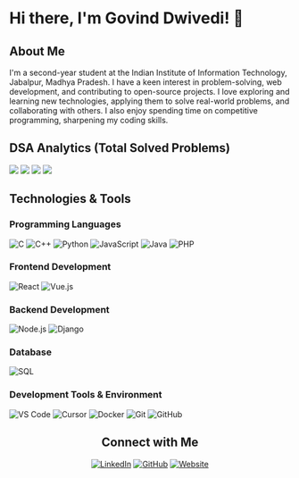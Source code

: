 # Hi there, I'm Govind Dwivedi! 👋

## About Me

I'm a second-year student at the Indian Institute of Information Technology, Jabalpur, Madhya Pradesh. I have a keen interest in problem-solving, web development, and contributing to open-source projects.
I love exploring and learning new technologies, applying them to solve real-world problems, and collaborating with others. I also enjoy spending time on competitive programming, sharpening my coding skills.

## DSA Analytics (Total Solved Problems)
<div style="display: inline-block;">
  <!-- LEETCODE_DATA_START -->
 <img src="https://img.shields.io/badge/LeetCode-381-FFA116?style=for-the-badge&logo=leetcode&logoColor=white" /> 
<!-- LEETCODE_DATA_END -->
  <!-- GFG_DATA_START -->
 <img src="https://img.shields.io/badge/GeeksforGeeks-334-298D46?style=for-the-badge&logo=geeksforgeeks&logoColor=white" /> 
<!-- GFG_DATA_END -->
  <!-- CODEFORCE_DATA_START -->
<img src="https://img.shields.io/badge/Codeforces-343-445f9d?style=for-the-badge&logo=Codeforces&logoColor=white" />
<!-- CODEFORCE_DATA_END -->
  <!-- CODECHEF_DATA_START -->
<img src="https://img.shields.io/badge/CodeChef-114-5B4638?style=for-the-badge&logo=CodeChef&logoColor=white" />
<!-- CODECHEF_DATA_END -->
</div>
<br>


## Technologies & Tools

### Programming Languages
![C](https://img.shields.io/badge/-C-A8B9CC?style=flat&logo=c&logoColor=white)
![C++](https://img.shields.io/badge/-C++-00599C?style=flat&logo=cplusplus&logoColor=white)
![Python](https://img.shields.io/badge/-Python-3776AB?style=flat&logo=python&logoColor=white)
![JavaScript](https://img.shields.io/badge/-JavaScript-F7DF1E?style=flat&logo=javascript&logoColor=black)
![Java](https://img.shields.io/badge/-Java-007396?style=flat&logo=java&logoColor=white)
![PHP](https://img.shields.io/badge/-PHP-777BB4?style=flat&logo=php&logoColor=white)

### Frontend Development
![React](https://img.shields.io/badge/-React-61DAFB?style=flat&logo=react&logoColor=black)
![Vue.js](https://img.shields.io/badge/-Vue.js-4FC08D?style=flat&logo=vue.js&logoColor=white)

### Backend Development
![Node.js](https://img.shields.io/badge/-Node.js-339933?style=flat&logo=node.js&logoColor=white)
![Django](https://img.shields.io/badge/-Django-092E20?style=flat&logo=django&logoColor=white)

### Database
![SQL](https://img.shields.io/badge/-SQL-4479A1?style=flat&logo=mysql&logoColor=white)

### Development Tools & Environment
![VS Code](https://img.shields.io/badge/-VS%20Code-007ACC?style=flat&logo=visual-studio-code&logoColor=white)
![Cursor](https://img.shields.io/badge/-Cursor-00A0E4?style=flat&logo=cursor&logoColor=white)
![Docker](https://img.shields.io/badge/-Docker-2496ED?style=flat&logo=docker&logoColor=white)
![Git](https://img.shields.io/badge/-Git-F05032?style=flat&logo=git&logoColor=white)
![GitHub](https://img.shields.io/badge/-GitHub-181717?style=flat&logo=github&logoColor=white)

<!--## GitHub Stats

<!--![Govind's GitHub stats](https://github-readme-stats.vercel.app/api?username=govinddwivedi-git&show_icons=true&theme=radical)

## Recent Activity

<!--START_SECTION:activity-->
<!--END_SECTION:activity-->

<div align="center">

## Connect with Me

[![LinkedIn](https://img.shields.io/badge/-LinkedIn-0077B5?style=flat&logo=linkedin&logoColor=white)](https://www.linkedin.com/in/govinddwivedi)
[![GitHub](https://img.shields.io/badge/-GitHub-181717?style=flat&logo=github&logoColor=white)](https://github.com/govinddwivedi-git)
[![Website](https://img.shields.io/badge/-Portfolio-000000?style=flat&logo=googlechrome&logoColor=white)](https://govind-dwivedi.vercel.app/)
</div>

